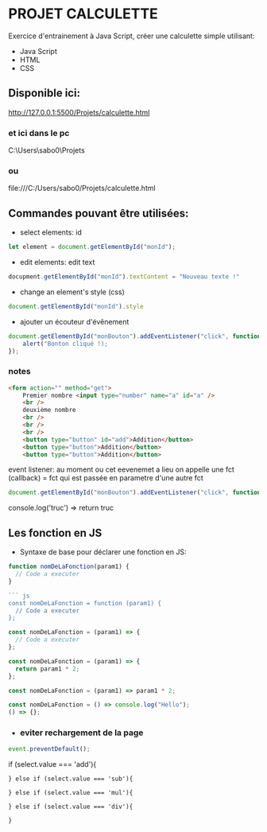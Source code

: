 # PROJET CALCULETTE

Exercice d'entrainement à Java Script, créer une calculette simple utilisant:
* Java Script
* HTML
* CSS

## Disponible ici:
http://127.0.0.1:5500/Projets/calculette.html

### et ici dans le pc
C:\Users\sabo0\Projets
### ou
file:///C:/Users/sabo0/Projets/calculette.html

## Commandes pouvant être utilisées:
* select elements: 
id
``` js
let element = document.getElementById("monId");
```

* edit elements: 
edit text
``` js
docupment.getElementById("monId").textContent = "Nouveau texte !"
```

* change an element's style (css) 
``` js
document.getElementById("monId").style
```

* ajouter un écouteur d'évênement
``` js
document.getElementById("monBouton").addEventListener("click", function(){
    alert("Bonton cliqué !);
});
```

### notes
``` html
<form action="" method="get">
    Premier nombre <input type="number" name="a" id="a" />
    <br />
    deuxième nombre
    <br />
    <br />
    <br />
    <button type="button" id="add">Addition</button>
    <button type="button">Addition</button>
    <button type="button">Addition</button>

```

event listener: au moment ou cet eevenemet a lieu on appelle une fct (callback) = fct qui est passée en parametre d'une autre fct

``` js
document.getElementById("monBouton").addEventListener("click", function(){});
```
console.log('truc') => return truc

## Les fonction en JS
* Syntaxe de base pour déclarer une fonction en JS:
``` js
function nomDeLaFonction(param1) {
  // Code a executer
}

``` js
const nomDeLaFonction = function (param1) {
  // Code a executer
};
```
``` js
const nomDeLaFonction = (param1) => {
  // Code a executer
};
```
``` js
const nomDeLaFonction = (param1) => {
  return param1 * 2;
};
```
``` js
const nomDeLaFonction = (param1) => param1 * 2;
```
``` js
const nomDeLaFonction = () => console.log("Hello");
() => {};
```

* ### eviter rechargement de la page
``` js
event.preventDefault();
```

if (select.value === 'add'){


    } else if (select.value === 'sub'){

    } else if (select.value === 'mul'){

    } else if (select.value === 'div'){

    }